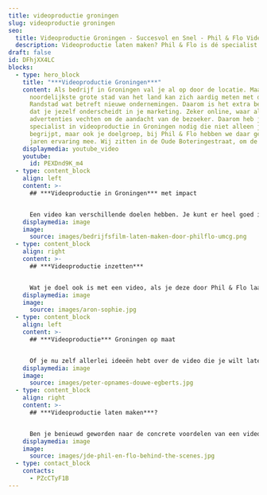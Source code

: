 ```yaml
---
title: videoproductie groningen
slug: videoproductie groningen
seo:
  title: Videoproductie Groningen - Succesvol en Snel - Phil & Flo Videomarketing
  description: Videoproductie laten maken? Phil & Flo is dé specialist op het gebied van succesvolle videproducties. Neem nu contact op om de mogelijkheden te bespreken!
draft: false
id: DFhjXX4LC
blocks:
  - type: hero_block
    title: "***Videoproductie Groningen***"
    content: Als bedrijf in Groningen val je al op door de locatie. Maar deze
      noordelijkste grote stad van het land kan zich aardig meten met de
      Randstad wat betreft nieuwe ondernemingen. Daarom is het extra belangrijk
      dat je jezelf onderscheidt in je marketing. Zeker online, waar allerlei
      advertenties vechten om de aandacht van de bezoeker. Daarom heb je een
      specialist in videoproductie in Groningen nodig die niet alleen jou
      begrijpt, maar ook je doelgroep, bij Phil & Flo hebben we daar gelukkig
      jaren ervaring mee. Wij zitten in de Oude Boteringestraat, om de hoek dus.
    displaymedia: youtube_video
    youtube:
      id: PEXDnd9K_m4
  - type: content_block
    align: left
    content: >-
      ## ***Videoproductie in Groningen*** met impact


      Een video kan verschillende doelen hebben. Je kunt er heel goed iets mee uitleggen, maar ook mensen informeren of overtuigen. Dat komt door het verhalende karakter en door de aansprekende elementen: bewegend beeld en geluid. Met sfeervolle camerabeelden, creatieve animaties en een prettig achtergrondmuziekje zal je doelgroep met plezier kijken naar jouw video.
    displaymedia: image
    image:
      source: images/bedrijfsfilm-laten-maken-door-philflo-umcg.png
  - type: content_block
    align: right
    content: >-
      ## ***Videoproductie inzetten***


      Wat je doel ook is met een video, als je deze door Phil & Flo laat produceren, ben je verzekerd van een eindresultaat van topkwaliteit. Deze kun je op allerlei manieren gebruiken: plaats een bedrijfsfilm bijvoorbeeld op een vaste plaats op je website, zodat potentiële klanten en/of werknemers hier altijd kennis met je kunnen maken. Of werk aan een uitgekiende marketingstrategie op social media met speciaal gemaakte productfilmpjes. Wat je ook doet, wij helpen je van begin tot eind.
    displaymedia: image
    image:
      source: images/aron-sophie.jpg
  - type: content_block
    align: left
    content: >-
      ## ***Videoproductie*** Groningen op maat


      Of je nu zelf allerlei ideeën hebt over de video die je wilt laten maken, of het concept liever door ons wilt laten uitdenken: bij Phil & Flo staan we voor je klaar. Wij begeleiden je bij alle stappen, van eerste conceptontwikkeling tot het inzetten van je video in marketingcampagnes. We hebben namelijk ook het nodige verstand (sinds 2009, toen nog onder de naam FreshTV ;) ) van online strategieën. Zo voorkomen we dat je doelgroep de boodschap mist. Kom gerust langs op ons kantoor in de Oude Boteringestraat 71, voor videoproductie in Groningen om kennis te maken.
    displaymedia: image
    image:
      source: images/peter-opnames-douwe-egberts.jpg
  - type: content_block
    align: right
    content: >-
      ## ***Videoproductie laten maken***?


      Ben je benieuwd geworden naar de concrete voordelen van een videoproductie? Wij vertellen je er graag alles over in een persoonlijk gesprek. Of wil je graag meer weten over de mogelijkheden en kansen van videomarketing? Ook daarvoor ben je bij ons aan het juiste adres. We hebben ruime ervaring met het maken van animaties, bedrijfsfilms, video’s voor employer branding en explanimations, om maar eens wat te noemen. Bel nu vrijblijvend met onze experts op 085 - 273 8331
    displaymedia: image
    image:
      source: images/jde-phil-en-flo-behind-the-scenes.jpg
  - type: contact_block
    contacts:
      - PZcCTyF1B
---
```

